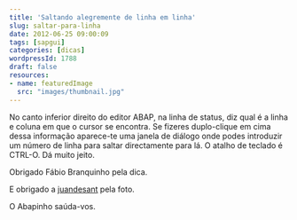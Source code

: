 ```yaml
---
title: 'Saltando alegremente de linha em linha'
slug: saltar-para-linha
date: 2012-06-25 09:00:09
tags: [sapgui]
categories: [dicas]
wordpressId: 1788
draft: false
resources:
- name: featuredImage
  src: "images/thumbnail.jpg"
---
```

No canto inferior direito do editor ABAP, na linha de status, diz qual é a linha e coluna em que o cursor se encontra. Se fizeres duplo-clique em cima dessa informação aparece-te uma janela de diálogo onde podes introduzir um número de linha para saltar directamente para lá. O atalho de teclado é CTRL-O. Dá muito jeito.

Obrigado Fábio Branquinho pela dica.

E obrigado a [juandesant][1] pela foto.

O Abapinho saúda-vos.

   [1]: http://www.flickr.com/photos/juandesant/211777432/
